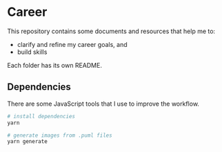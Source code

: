 # Career

This repository contains some documents and resources that help me to:

- clarify and refine my career goals, and
- build skills

Each folder has its own README.

## Dependencies

There are some JavaScript tools that I use to improve the workflow.

```sh
# install dependencies
yarn

# generate images from .puml files
yarn generate
```
